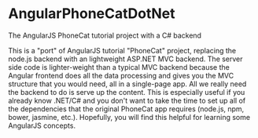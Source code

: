 # AngularPhoneCatDotNet
The AngularJS PhoneCat tutorial project with a C# backend

This is a "port" of AngularJS tutorial "PhoneCat" project, replacing the node.js backend with an lightweight ASP.NET MVC backend. The server side code is lighter-weight than a typical MVC backend because the Angular frontend does all the data processing and gives you the MVC structure that you would need, all in a single-page app. All we really need the backend to do is serve up the content. This is especially useful if you already know .NET/C# and you don't want to take the time to set up all of the dependencies that the original PhoneCat app requires (node.js, npm, bower, jasmine, etc.). Hopefully, you will find this helpful for learning some AngularJS concepts.
